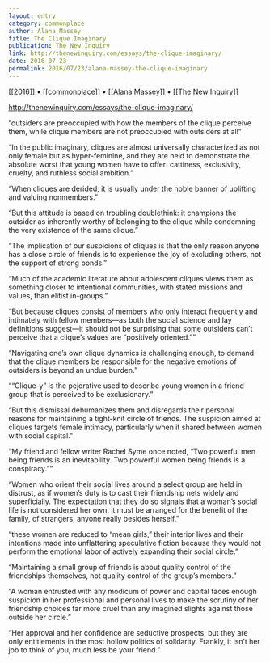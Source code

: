 ```yaml
---
layout: entry
category: commonplace
author: Alana Massey
title: The Clique Imaginary
publication: The New Inquiry
link: http://thenewinquiry.com/essays/the-clique-imaginary/
date: 2016-07-23
permalink: 2016/07/23/alana-massey-the-clique-imaginary
---
```


[[2016]] • [[commonplace]] • [[Alana Massey]] • [[The New Inquiry]]

http://thenewinquiry.com/essays/the-clique-imaginary/

“outsiders are preoccupied with how the members of the clique perceive them, while clique members are not preoccupied with outsiders at all”

“In the public imaginary, cliques are almost universally characterized as not only female but as hyper-feminine, and they are held to demonstrate the absolute worst that young women have to offer: cattiness, exclusivity, cruelty, and ruthless social ambition.”

“When cliques are derided, it is usually under the noble banner of uplifting and valuing nonmembers.”

“But this attitude is based on troubling doublethink: it champions the outsider as inherently worthy of belonging to the clique while condemning the very existence of the same clique.”

“The implication of our suspicions of cliques is that the only reason anyone has a close circle of friends is to experience the joy of excluding others, not the support of strong bonds.”

“Much of the academic literature about adolescent cliques views them as something closer to intentional communities, with stated missions and values, than elitist in-groups.”

“But because cliques consist of members who only interact frequently and intimately with fellow members—as both the social science and lay definitions suggest—it should not be surprising that some outsiders can’t perceive that a clique’s values are “positively oriented.””

“Navigating one’s own clique dynamics is challenging enough, to demand that the clique members be responsible for the negative emotions of outsiders is beyond an undue burden.”

““Clique-y” is the pejorative used to describe young women in a friend group that is perceived to be exclusionary.”

“But this dismissal dehumanizes them and disregards their personal reasons for maintaining a tight-knit circle of friends. The suspicion aimed at cliques targets female intimacy, particularly when it shared between women with social capital.”

“My friend and fellow writer Rachel Syme once noted, “Two powerful men being friends is an inevitability. Two powerful women being friends is a conspiracy.””

“Women who orient their social lives around a select group are held in distrust, as if women’s duty is to cast their friendship nets widely and superficially. The expectation that they do so signals that a woman’s social life is not considered her own: it must be arranged for the benefit of the family, of strangers, anyone really besides herself.”

“these women are reduced to “mean girls,” their interior lives and their intentions made into unflattering speculative fiction because they would not perform the emotional labor of actively expanding their social circle.”

“Maintaining a small group of friends is about quality control of the friendships themselves, not quality control of the group’s members.”

“A woman entrusted with any modicum of power and capital faces enough suspicion in her professional and personal lives to make the scrutiny of her friendship choices far more cruel than any imagined slights against those outside her circle.”

“Her approval and her confidence are seductive prospects, but they are only entitlements in the most hollow politics of solidarity. Frankly, it isn’t her job to think of you, much less be your friend.”
